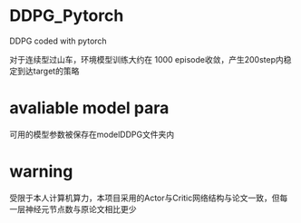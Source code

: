 # DDPG_Pytorch
DDPG coded with pytorch

对于连续型过山车，环境模型训练大约在 1000 episode收敛，产生200step内稳定到达target的策略

# avaliable model para
可用的模型参数被保存在modelDDPG文件夹内

# warning
受限于本人计算机算力，本项目采用的Actor与Critic网络结构与论文一致，但每一层神经元节点数与原论文相比更少
